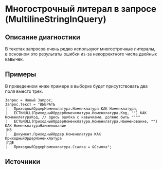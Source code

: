 # Многострочный литерал в запросе (MultilineStringInQuery)

<!-- Блоки выше заполняются автоматически, не трогать -->
## Описание диагностики
<!-- Описание диагностики заполняется вручную. Необходимо понятным языком описать смысл и схему работу -->

В текстах запросов очень редко используют многострочные литералы, в основном это результаты ошибки из-за некорректного числа двойных кавычек.

## Примеры
<!-- В данном разделе приводятся примеры, на которые диагностика срабатывает, а также можно привести пример, как можно исправить ситуацию -->

В приведенном ниже примере в выборке будет присутствовать два поля вместо трех.

```bsl
Запрос = Новый Запрос;
Запрос.Текст = "ВЫБРАТЬ
|	ПриходныйОрдерНоменклатура.Номенклатура КАК Номенклатура,
|	ЕСТЬNULL(ПриходныйОрдерНоменклатура.Номенклатура.Код, "") КАК НоменклатураКод, // здесь ошибка с кавычками, должно быть """"
|	ЕСТЬNULL(ПриходныйОрдерНоменклатура.Номенклатура.Наименование, "") КАК НоменклатураНаименование
|ИЗ
|	Документ.ПриходныйОрдер.Номенклатура КАК ПриходныйОрдерНоменклатура
|ГДЕ
|	ПриходныйОрдерНоменклатура.Ссылка = &Ссылка";
```

## Источники
<!-- Необходимо указывать ссылки на все источники, из которых почерпнута информация для создания диагностики -->
<!-- Примеры источников

* Источник: [Стандарт: Тексты модулей](https://its.1c.ru/db/v8std#content:456:hdoc)
* Полезная информация: [Отказ от использования модальных окон](https://its.1c.ru/db/metod8dev#content:5272:hdoc)
* Источник: [Cognitive complexity, ver. 1.4](https://www.sonarsource.com/docs/CognitiveComplexity.pdf) -->
